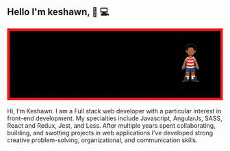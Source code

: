 ## Hello I'm keshawn, 👋 💻
  <img src="./Banner.gif"></img>
  
 Hi, I’m Keshawn. I am a Full stack web developer with a particular interest in front-end development. My specialties include Javascript, AngularJs, SASS, React and Redux, Jest, and Less. After multiple years spent collaborating, building, and swotting projects in web applications I’ve developed strong creative problem-solving, organizational, and communication skills. 
<!--
**KeshawnSharper/KeshawnSharper** is a ✨ _special_ ✨ repository because its `README.md` (this file) appears on your GitHub profile.

Here are some ideas to get you started:

- 🔭 I’m currently working on ...
- 🌱 I’m currently learning ...
- 👯 I’m looking to collaborate on ...
- 🤔 I’m looking for help with ...
- 💬 Ask me about ...
- 📫 How to reach me: ...
- 😄 Pronouns: ...
- ⚡ Fun fact: ...
-->
